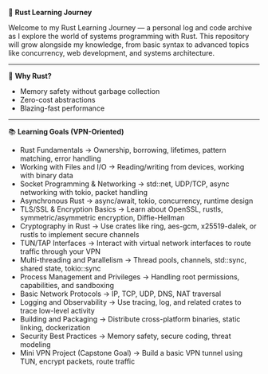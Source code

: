🦀 **Rust Learning Journey**

Welcome to my Rust Learning Journey — a personal log and code archive as I explore the world of systems programming with Rust. This repository will grow alongside my knowledge, from basic syntax to advanced topics like concurrency, web development, and systems architecture.

---

🌟 **Why Rust?**

 - Memory safety without garbage collection
 - Zero-cost abstractions
 - Blazing-fast performance

---

📚 **Learning Goals (VPN-Oriented)**

 - Rust Fundamentals
  → Ownership, borrowing, lifetimes, pattern matching, error handling
 - Working with Files and I/O
  → Reading/writing from devices, working with binary data
 - Socket Programming & Networking
  → std::net, UDP/TCP, async networking with tokio, packet handling
 - Asynchronous Rust
  → async/await, tokio, concurrency, runtime design
 - TLS/SSL & Encryption Basics
  → Learn about OpenSSL, rustls, symmetric/asymmetric encryption, Diffie-Hellman
 - Cryptography in Rust
  → Use crates like ring, aes-gcm, x25519-dalek, or rustls to implement secure channels
 - TUN/TAP Interfaces
  → Interact with virtual network interfaces to route traffic through your VPN
 - Multi-threading and Parallelism
  → Thread pools, channels, std::sync, shared state, tokio::sync
 - Process Management and Privileges
  → Handling root permissions, capabilities, and sandboxing
 - Basic Network Protocols
  → IP, TCP, UDP, DNS, NAT traversal
 - Logging and Observability
  → Use tracing, log, and related crates to trace low-level activity
 - Building and Packaging
  → Distribute cross-platform binaries, static linking, dockerization
 - Security Best Practices
  → Memory safety, secure coding, threat modeling
 - Mini VPN Project (Capstone Goal)
  → Build a basic VPN tunnel using TUN, encrypt packets, route traffic

